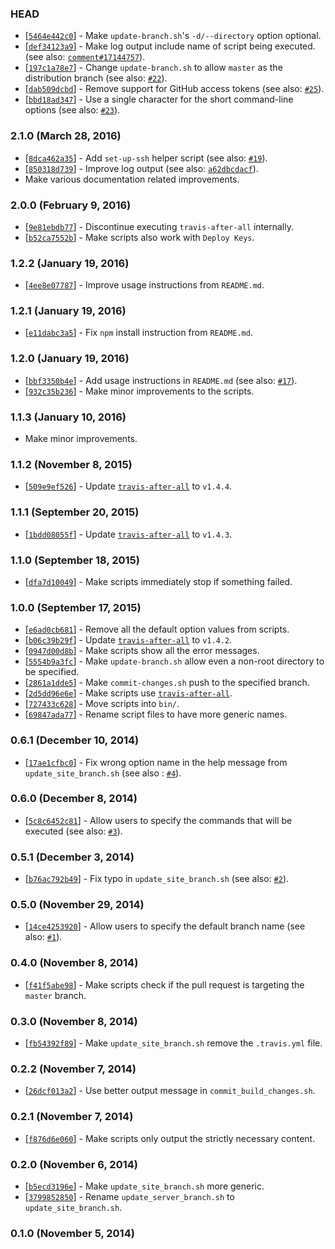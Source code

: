 ### HEAD

* [[`5464e442c0`](https://github.com/alrra/travis-scripts/commit/5464e442c02e9bc54d2fa70c5bbf712ca42707ec)] -
  Make `update-branch.sh`'s `-d/--directory` option optional.
* [[`def34123a9`](https://github.com/alrra/travis-scripts/commit/def34123a988e8925ddaeff2428f5e9f83b65b06)] -
  Make log output include name of script being executed.
  (see also: [`comment#17144757`](https://github.com/alrra/travis-scripts/commit/def34123a988e8925ddaeff2428f5e9f83b65b06#commitcomment-17144757)).
* [[`197c1a78e7`](https://github.com/alrra/travis-scripts/commit/197c1a78e78306fd7ce735ecb989a0833a3b9700)] -
  Change `update-branch.sh` to allow `master` as the distribution branch
  (see also: [`#22`](https://github.com/alrra/travis-scripts/issues/22)).
* [[`dab509dcbd`](https://github.com/alrra/travis-scripts/commit/dab509dcbdc10434e4ea1c8d360c9e365a926514)] -
  Remove support for GitHub access tokens
  (see also: [`#25`](https://github.com/alrra/travis-scripts/issues/25)).
* [[`bbd18ad347`](https://github.com/alrra/travis-scripts/commit/bbd18ad34747299aacaa178a9ef8ff50c8f6c629)] -
  Use a single character for the short command-line options
  (see also: [`#23`](https://github.com/alrra/travis-scripts/issues/23)).

### 2.1.0 (March 28, 2016)

* [[`8dca462a35`](https://github.com/alrra/travis-scripts/commit/8dca462a3501060b7d75d3f91dc425a9f51dc693)] -
  Add `set-up-ssh` helper script
  (see also: [`#19`](https://github.com/alrra/travis-scripts/issues/19)).
* [[`850318d739`](https://github.com/alrra/travis-scripts/commit/850318d7399b2813946e31bd9501489285284515)] -
  Improve log output
  (see also: [`a62dbcdacf`](https://github.com/alrra/travis-scripts/commit/a62dbcdacfc5ee39ce4077ed43b9a911760cc6b8)).
* Make various documentation related improvements.

### 2.0.0 (February 9, 2016)

* [[`9e81ebdb77`](https://github.com/alrra/travis-scripts/commit/9e81ebdb773f720023f124e5b8b5ae750708f8ec)] -
  Discontinue executing `travis-after-all` internally.
* [[`b52ca7552b`](https://github.com/alrra/travis-scripts/commit/b52ca7552bfc6bee8b713fb9a6ae79f94b87068d)] -
  Make scripts also work with `Deploy Keys`.

### 1.2.2 (January 19, 2016)

* [[`4ee8e07787`](https://github.com/alrra/travis-scripts/commit/4ee8e0778799cc49bc5b2fd46672fef158f09df4)] -
  Improve usage instructions from `README.md`.

### 1.2.1 (January 19, 2016)

* [[`e11dabc3a5`](https://github.com/alrra/travis-scripts/commit/e11dabc3a5a7371fbe8d1bf6ae70a094b55c0212)] -
  Fix `npm` install instruction from `README.md`.

### 1.2.0 (January 19, 2016)

* [[`bbf3350b4e`](https://github.com/alrra/travis-scripts/commit/bbf3350b4edb8ac2eac0e443a24fef9f63c7d586)] -
  Add usage instructions in `README.md`
  (see also: [`#17`](https://github.com/alrra/travis-scripts/issues/17)).
* [[`932c35b236`](https://github.com/alrra/travis-scripts/commit/932c35b2364ebda17c65f6e358a41d41334598c0)] -
  Make minor improvements to the scripts.

### 1.1.3 (January 10, 2016)

* Make minor improvements.

### 1.1.2 (November 8, 2015)

* [[`509e9ef526`](https://github.com/alrra/travis-scripts/commit/509e9ef5260b8120a11a8aef8b31e30cb99601fa)] -
  Update [`travis-after-all`](https://github.com/alrra/travis-after-all) to `v1.4.4`.

### 1.1.1 (September 20, 2015)

* [[`1bdd08055f`](https://github.com/alrra/travis-scripts/commit/1bdd08055f60b81ce148ccd7464c9022420c057a)] -
  Update [`travis-after-all`](https://github.com/alrra/travis-after-all) to `v1.4.3`.

### 1.1.0 (September 18, 2015)

* [[`dfa7d10049`](https://github.com/alrra/travis-scripts/commit/dfa7d10049ce63b87a33c2fbee93cbff62795a1c)] -
  Make scripts immediately stop if something failed.

### 1.0.0 (September 17, 2015)

* [[`e6ad0cb681`](https://github.com/alrra/travis-scripts/commit/e6ad0cb681c03c12df2092ab86d4187d6c080f70)] -
  Remove all the default option values from scripts.
* [[`b06c39b29f`](https://github.com/alrra/travis-scripts/commit/b06c39b29f1f330cd68f2f3b7bd231edf1ab4ee4)] -
  Update [`travis-after-all`](https://github.com/alrra/travis-after-all) to `v1.4.2`.
* [[`0947d00d8b`](https://github.com/alrra/travis-scripts/commit/0947d00d8b3775f926e5a0c70b901b2efce91f7d)] -
  Make scripts show all the error messages.
* [[`5554b9a3fc`](https://github.com/alrra/travis-scripts/commit/5554b9a3fc6b09b37df7a95b40438efe08148eb6)] -
  Make `update-branch.sh` allow even a non-root directory to be specified.
* [[`2861a1dde5`](https://github.com/alrra/travis-scripts/commit/2861a1dde5489211e3a08d325f2461654330a7c1)] -
  Make `commit-changes.sh` push to the specified branch.
* [[`2d5dd96e6e`](https://github.com/alrra/travis-scripts/commit/2d5dd96e6ec1190c6963f30a9e780e98fb1e5052)] -
  Make scripts use [`travis-after-all`](https://github.com/alrra/travis-after-all).
* [[`727433c628`](https://github.com/alrra/travis-scripts/commit/727433c628f25fdda094bc31b655aa889fd7079a)] -
  Move scripts into `bin/`.
* [[`69847ada77`](https://github.com/alrra/travis-scripts/commit/69847ada77dd76a1bf4e00c6bd5e594f65e80b0b)] -
  Rename script files to have more generic names.

### 0.6.1 (December 10, 2014)

* [[`17ae1cfbc0`](https://github.com/alrra/travis-scripts/commit/17ae1cfbc01ea0ca80b209a9d251e954d1a67c19)] -
  Fix wrong option name in the help message from `update_site_branch.sh`
  (see also : [`#4`](https://github.com/alrra/travis-scripts/issues/4)).

### 0.6.0 (December 8, 2014)

* [[`5c8c6452c81`](https://github.com/alrra/travis-scripts/commit/5c8c6452c81b894bcdc5a232ebef02c8220b5294)] -
  Allow users to specify the commands that will be executed
  (see also: [`#3`](https://github.com/alrra/travis-scripts/issues/3)).

### 0.5.1 (December 3, 2014)

* [[`b76ac792b49`](https://github.com/alrra/travis-scripts/commit/b76ac792b49580cc0b3451480e3858e5317b9eec)] -
  Fix typo in `update_site_branch.sh`
  (see also: [`#2`](https://github.com/alrra/travis-scripts/issues/2)).

### 0.5.0 (November 29, 2014)

* [[`14ce4253920`](https://github.com/alrra/travis-scripts/commit/14ce42539205135389a7ea555f4a624a9a505878)] -
  Allow users to specify the default branch name
  (see also: [`#1`](https://github.com/alrra/travis-scripts/issues/1)).

### 0.4.0 (November 8, 2014)

* [[`f41f5abe98`](https://github.com/alrra/travis-scripts/commit/f41f5abe982971342fa9b1de6fee4cdc58a28b7d)] -
  Make scripts check if the pull request is targeting the `master` branch.

### 0.3.0 (November 8, 2014)

* [[`fb54392f89`](https://github.com/alrra/travis-scripts/commit/fb54392f89d99a7dcc4bf268580cf28bbc59fcb9)] -
  Make `update_site_branch.sh` remove the `.travis.yml` file.

### 0.2.2 (November 7, 2014)

* [[`26dcf013a2`](https://github.com/alrra/travis-scripts/commit/26dcf013a24e6a99e8d057939915e98d04f70ffe)] -
  Use better output message in `commit_build_changes.sh`.

### 0.2.1 (November 7, 2014)

* [[`f876d6e060`](https://github.com/alrra/travis-scripts/commit/f876d6e0605e66fa494b40c3908f8b468088e8c8)] -
  Make scripts only output the strictly necessary content.

### 0.2.0 (November 6, 2014)

* [[`b5ecd3196e`](https://github.com/alrra/travis-scripts/commit/b5ecd3196e43001719461ad2a4f945972d789f2f)] -
  Make `update_site_branch.sh` more generic.
* [[`3799852850`](https://github.com/alrra/travis-scripts/commit/3799852850e3790984f780252d4143aeda2ed127)] -
  Rename `update_server_branch.sh` to `update_site_branch.sh`.

### 0.1.0 (November 5, 2014)
